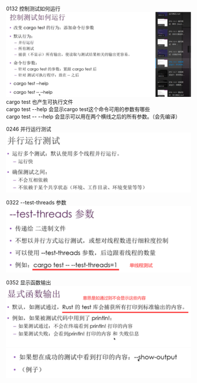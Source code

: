0132 控制测试如何运行
![](../images/2021-07-08-11-59-52.png)
cargo test 也产生可执行文件  
cargo test --help 会显示cargo test这个命令可用的参数有哪些  
cargo test -- --help 会显示可以用在两个横线之后的所有参数。（会先编译）

0246 并行运行测试
![](../images/2021-07-08-12-04-30.png)

0322 --test-threads 参数
![](../images/2021-07-08-12-06-11.png)

0352 显示函数输出
![](../images/2021-07-08-12-07-48.png)
![](../images/2021-07-08-12-09-10.png)